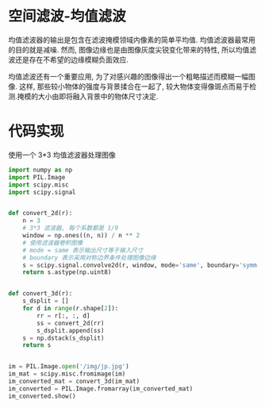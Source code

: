 # 空间滤波-均值滤波

均值滤波器的输出是包含在滤波掩模领域内像素的简单平均值. 均值滤波器最常用的目的就是减噪. 然而, 图像边缘也是由图像灰度尖锐变化带来的特性, 所以均值滤波还是存在不希望的边缘模糊负面效应.

均值滤波还有一个重要应用, 为了对感兴趣的图像得出一个粗略描述而模糊一幅图像. 这样, 那些较小物体的强度与背景揉合在一起了, 较大物体变得像斑点而易于检测.掩模的大小由即将融入背景中的物体尺寸决定.

# 代码实现

使用一个 3*3 均值滤波器处理图像

```py
import numpy as np
import PIL.Image
import scipy.misc
import scipy.signal


def convert_2d(r):
    n = 3
    # 3*3 滤波器, 每个系数都是 1/9
    window = np.ones((n, n)) / n ** 2
    # 使用滤波器卷积图像
    # mode = same 表示输出尺寸等于输入尺寸
    # boundary 表示采用对称边界条件处理图像边缘
    s = scipy.signal.convolve2d(r, window, mode='same', boundary='symm')
    return s.astype(np.uint8)


def convert_3d(r):
    s_dsplit = []
    for d in range(r.shape[2]):
        rr = r[:, :, d]
        ss = convert_2d(rr)
        s_dsplit.append(ss)
    s = np.dstack(s_dsplit)
    return s


im = PIL.Image.open('/img/jp.jpg')
im_mat = scipy.misc.fromimage(im)
im_converted_mat = convert_3d(im_mat)
im_converted = PIL.Image.fromarray(im_converted_mat)
im_converted.show()
```
